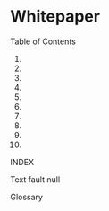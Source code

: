 # Whitepaper

Table of Contents

1.

2. 

3.

4.

5.

6.

7.

8.

9.

10.

INDEX


Text fault null

Glossary
